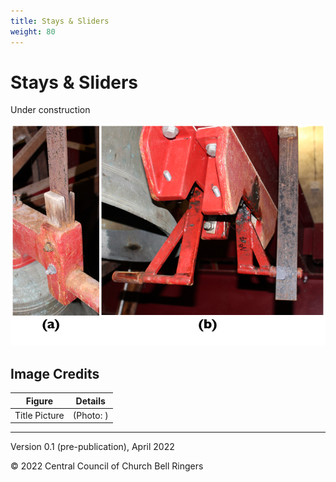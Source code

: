 ```yaml
---
title: Stays & Sliders
weight: 80
---
```


# Stays & Sliders

Under construction

![Frenchay test](frenchay.jpg)

## Image Credits

| Figure | Details | 
| :---: | --- | 
| Title Picture |  (Photo: ) |


-----

Version 0.1 (pre-publication), April 2022

© 2022 Central Council of Church Bell Ringers
